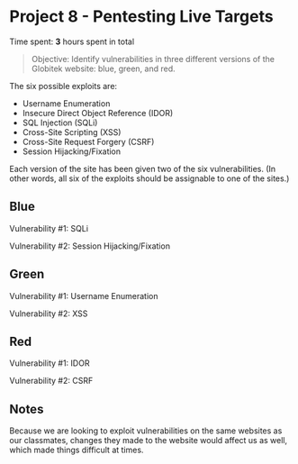 # Project 8 - Pentesting Live Targets

Time spent: **3** hours spent in total

> Objective: Identify vulnerabilities in three different versions of the Globitek website: blue, green, and red.

The six possible exploits are:
* Username Enumeration
* Insecure Direct Object Reference (IDOR)
* SQL Injection (SQLi)
* Cross-Site Scripting (XSS)
* Cross-Site Request Forgery (CSRF)
* Session Hijacking/Fixation

Each version of the site has been given two of the six vulnerabilities. (In other words, all six of the exploits should be assignable to one of the sites.)

## Blue

Vulnerability #1: SQLi

Vulnerability #2: Session Hijacking/Fixation


## Green

Vulnerability #1: Username Enumeration

Vulnerability #2: XSS


## Red

Vulnerability #1: IDOR

Vulnerability #2: CSRF


## Notes

Because we are looking to exploit vulnerabilities on the same websites as our classmates, changes they made to the website would affect us as well, which made things difficult at times.
